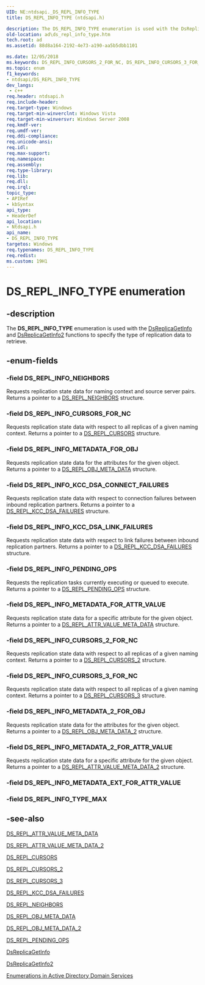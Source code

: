 ```yaml
---
UID: NE:ntdsapi._DS_REPL_INFO_TYPE
title: DS_REPL_INFO_TYPE (ntdsapi.h)

description: The DS_REPL_INFO_TYPE enumeration is used with the DsReplicaGetInfo and DsReplicaGetInfo2 functions to specify the type of replication data to retrieve.
old-location: ad\ds_repl_info_type.htm
tech.root: ad
ms.assetid: 88d8a164-2192-4e73-a190-aa5b5dbb1101

ms.date: 12/05/2018
ms.keywords: DS_REPL_INFO_CURSORS_2_FOR_NC, DS_REPL_INFO_CURSORS_3_FOR_NC, DS_REPL_INFO_CURSORS_FOR_NC, DS_REPL_INFO_KCC_DSA_CONNECT_FAILURES, DS_REPL_INFO_KCC_DSA_LINK_FAILURES, DS_REPL_INFO_METADATA_2_FOR_ATTR_VALUE, DS_REPL_INFO_METADATA_2_FOR_OBJ, DS_REPL_INFO_METADATA_FOR_ATTR_VALUE, DS_REPL_INFO_METADATA_FOR_OBJ, DS_REPL_INFO_NEIGHBORS, DS_REPL_INFO_PENDING_OPS, DS_REPL_INFO_TYPE, DS_REPL_INFO_TYPE enumeration [Active Directory], _glines_ds_repl_info_type, ad.ds__repl__info__type, ad.ds_repl_info_type, ntdsapi/DS_REPL_INFO_CURSORS_2_FOR_NC, ntdsapi/DS_REPL_INFO_CURSORS_3_FOR_NC, ntdsapi/DS_REPL_INFO_CURSORS_FOR_NC, ntdsapi/DS_REPL_INFO_KCC_DSA_CONNECT_FAILURES, ntdsapi/DS_REPL_INFO_KCC_DSA_LINK_FAILURES, ntdsapi/DS_REPL_INFO_METADATA_2_FOR_ATTR_VALUE, ntdsapi/DS_REPL_INFO_METADATA_2_FOR_OBJ, ntdsapi/DS_REPL_INFO_METADATA_FOR_ATTR_VALUE, ntdsapi/DS_REPL_INFO_METADATA_FOR_OBJ, ntdsapi/DS_REPL_INFO_NEIGHBORS, ntdsapi/DS_REPL_INFO_PENDING_OPS, ntdsapi/DS_REPL_INFO_TYPE
ms.topic: enum
f1_keywords:
- ntdsapi/DS_REPL_INFO_TYPE
dev_langs:
 - c++
req.header: ntdsapi.h
req.include-header: 
req.target-type: Windows
req.target-min-winverclnt: Windows Vista
req.target-min-winversvr: Windows Server 2008
req.kmdf-ver: 
req.umdf-ver: 
req.ddi-compliance: 
req.unicode-ansi: 
req.idl: 
req.max-support: 
req.namespace: 
req.assembly: 
req.type-library: 
req.lib: 
req.dll: 
req.irql: 
topic_type:
- APIRef
- kbSyntax
api_type:
- HeaderDef
api_location:
- Ntdsapi.h
api_name:
- DS_REPL_INFO_TYPE
targetos: Windows
req.typenames: DS_REPL_INFO_TYPE
req.redist: 
ms.custom: 19H1
---
```


# DS_REPL_INFO_TYPE enumeration


## -description


The <b>DS_REPL_INFO_TYPE</b> enumeration is used with the <a href="https://docs.microsoft.com/windows/desktop/api/ntdsapi/nf-ntdsapi-dsreplicagetinfow">DsReplicaGetInfo</a> and <a href="https://docs.microsoft.com/windows/desktop/api/ntdsapi/nf-ntdsapi-dsreplicagetinfo2w">DsReplicaGetInfo2</a> functions to  specify the type of replication data to retrieve.


## -enum-fields




### -field DS_REPL_INFO_NEIGHBORS

Requests replication state data for naming context and source server pairs. Returns a pointer to a 
<a href="https://docs.microsoft.com/windows/desktop/api/ntdsapi/ns-ntdsapi-ds_repl_neighborsw">DS_REPL_NEIGHBORS</a> structure.


### -field DS_REPL_INFO_CURSORS_FOR_NC

Requests replication state data with respect to all replicas of a given naming context. Returns a pointer to a 
<a href="https://docs.microsoft.com/windows/desktop/api/ntdsapi/ns-ntdsapi-ds_repl_cursors">DS_REPL_CURSORS</a> structure.


### -field DS_REPL_INFO_METADATA_FOR_OBJ

Requests replication state data for the attributes for the given object. Returns a pointer to a 
<a href="https://docs.microsoft.com/windows/desktop/api/ntdsapi/ns-ntdsapi-ds_repl_obj_meta_data">DS_REPL_OBJ_META_DATA</a> structure.


### -field DS_REPL_INFO_KCC_DSA_CONNECT_FAILURES

Requests replication state data with respect to connection failures between inbound replication partners. Returns a pointer to a 
<a href="https://docs.microsoft.com/windows/desktop/api/ntdsapi/ns-ntdsapi-ds_repl_kcc_dsa_failuresw">DS_REPL_KCC_DSA_FAILURES</a> structure.


### -field DS_REPL_INFO_KCC_DSA_LINK_FAILURES

Requests replication state data with respect to link failures between inbound replication partners. Returns a pointer to a 
<a href="https://docs.microsoft.com/windows/desktop/api/ntdsapi/ns-ntdsapi-ds_repl_kcc_dsa_failuresw">DS_REPL_KCC_DSA_FAILURES</a> structure.


### -field DS_REPL_INFO_PENDING_OPS

Requests the replication tasks currently executing or queued to execute. Returns a pointer to a 
<a href="https://docs.microsoft.com/windows/desktop/api/ntdsapi/ns-ntdsapi-ds_repl_pending_opsw">DS_REPL_PENDING_OPS</a> structure.


### -field DS_REPL_INFO_METADATA_FOR_ATTR_VALUE

Requests replication state data for a specific attribute for the given object. Returns a pointer to a 
<a href="https://docs.microsoft.com/windows/desktop/api/ntdsapi/ns-ntdsapi-ds_repl_attr_value_meta_data">DS_REPL_ATTR_VALUE_META_DATA</a> structure.


### -field DS_REPL_INFO_CURSORS_2_FOR_NC

Requests replication state data with respect to all replicas of a given naming context. Returns a pointer to a 
<a href="https://docs.microsoft.com/windows/desktop/api/ntdsapi/ns-ntdsapi-ds_repl_cursors_2">DS_REPL_CURSORS_2</a> structure.


### -field DS_REPL_INFO_CURSORS_3_FOR_NC

Requests replication state data with respect to all replicas of a given naming context. Returns a pointer to a 
<a href="https://docs.microsoft.com/windows/desktop/api/ntdsapi/ns-ntdsapi-ds_repl_cursors_3w">DS_REPL_CURSORS_3</a> structure.


### -field DS_REPL_INFO_METADATA_2_FOR_OBJ

Requests replication state data for the attributes for the given object. Returns a pointer to a 
<a href="https://docs.microsoft.com/windows/desktop/api/ntdsapi/ns-ntdsapi-ds_repl_obj_meta_data_2">DS_REPL_OBJ_META_DATA_2</a> structure.


### -field DS_REPL_INFO_METADATA_2_FOR_ATTR_VALUE

Requests replication state data for a specific attribute for the given object. Returns a pointer to a 
<a href="https://docs.microsoft.com/windows/desktop/api/ntdsapi/ns-ntdsapi-ds_repl_attr_value_meta_data_2">DS_REPL_ATTR_VALUE_META_DATA_2</a> structure.


### -field DS_REPL_INFO_METADATA_EXT_FOR_ATTR_VALUE


### -field DS_REPL_INFO_TYPE_MAX




## -see-also




<a href="https://docs.microsoft.com/windows/desktop/api/ntdsapi/ns-ntdsapi-ds_repl_attr_meta_data">DS_REPL_ATTR_VALUE_META_DATA</a>



<a href="https://docs.microsoft.com/windows/desktop/api/ntdsapi/ns-ntdsapi-ds_repl_attr_meta_data_2">DS_REPL_ATTR_VALUE_META_DATA_2</a>



<a href="https://docs.microsoft.com/windows/desktop/api/ntdsapi/ns-ntdsapi-ds_repl_cursors">DS_REPL_CURSORS</a>



<a href="https://docs.microsoft.com/windows/desktop/api/ntdsapi/ns-ntdsapi-ds_repl_cursors_2">DS_REPL_CURSORS_2</a>



<a href="https://docs.microsoft.com/windows/desktop/api/ntdsapi/ns-ntdsapi-ds_repl_cursors_3w">DS_REPL_CURSORS_3</a>



<a href="https://docs.microsoft.com/windows/desktop/api/ntdsapi/ns-ntdsapi-ds_repl_kcc_dsa_failuresw">DS_REPL_KCC_DSA_FAILURES</a>



<a href="https://docs.microsoft.com/windows/desktop/api/ntdsapi/ns-ntdsapi-ds_repl_neighborsw">DS_REPL_NEIGHBORS</a>



<a href="https://docs.microsoft.com/windows/desktop/api/ntdsapi/ns-ntdsapi-ds_repl_obj_meta_data">DS_REPL_OBJ_META_DATA</a>



<a href="https://docs.microsoft.com/windows/desktop/api/ntdsapi/ns-ntdsapi-ds_repl_obj_meta_data_2">DS_REPL_OBJ_META_DATA_2</a>



<a href="https://docs.microsoft.com/windows/desktop/api/ntdsapi/ns-ntdsapi-ds_repl_pending_opsw">DS_REPL_PENDING_OPS</a>



<a href="https://docs.microsoft.com/windows/desktop/api/ntdsapi/nf-ntdsapi-dsreplicagetinfow">DsReplicaGetInfo</a>



<a href="https://docs.microsoft.com/windows/desktop/api/ntdsapi/nf-ntdsapi-dsreplicagetinfo2w">DsReplicaGetInfo2</a>



<a href="https://docs.microsoft.com/windows/desktop/AD/enumerations-in-active-directory-domain-services">Enumerations in Active Directory Domain Services</a>
 

 

